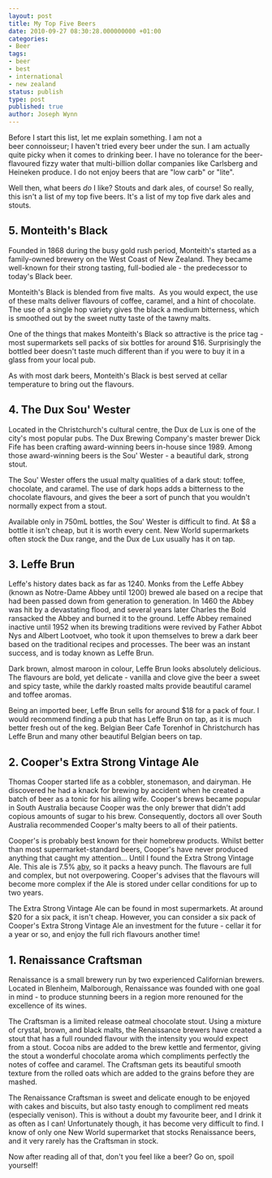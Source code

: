 ```yaml
---
layout: post
title: My Top Five Beers
date: 2010-09-27 08:30:28.000000000 +01:00
categories:
- Beer
tags:
- beer
- best
- international
- new zealand
status: publish
type: post
published: true
author: Joseph Wynn
---
```


Before I start this list, let me explain something. I am not a beer connoisseur; I haven't tried every beer under the sun. I am actually quite picky when it comes to drinking beer. I have no tolerance for the beer-flavoured fizzy water that multi-billion dollar companies like Carlsberg and Heineken produce. I do not enjoy beers that are "low carb" or "lite".

Well then, what beers _do_ I like? Stouts and dark ales, of course! So really, this isn't a list of my top five beers. It's a list of my top five dark ales and stouts.<!--more-->

## 5. Monteith's Black

Founded in 1868 during the busy gold rush period, Monteith's started as a family-owned brewery on the West Coast of New Zealand. They became well-known for their strong tasting, full-bodied ale - the predecessor to today's Black beer.

Monteith's Black is blended from five malts.  As you would expect, the use of these malts deliver flavours of coffee, caramel, and a hint of chocolate. The use of a single hop variety gives the black a medium bitterness, which is smoothed out by the sweet nutty taste of the tawny malts.

One of the things that makes Monteith's Black so attractive is the price tag - most supermarkets sell packs of six bottles for around $16. Surprisingly the bottled beer doesn't taste much different than if you were to buy it in a glass from your local pub.

As with most dark beers, Monteith's Black is best served at cellar temperature to bring out the flavours.

## **4. The Dux Sou' Wester**

Located in the Christchurch's cultural centre, the Dux de Lux is one of the city's most popular pubs. The Dux Brewing Company's master brewer Dick Fife has been crafting award-winning beers in-house since 1989. Among those award-winning beers is the Sou' Wester - a beautiful dark, strong stout.

The Sou' Wester offers the usual malty qualities of a dark stout: toffee, chocolate, and caramel. The use of dark hops adds a bitterness to the chocolate flavours, and gives the beer a sort of punch that you wouldn't normally expect from a stout.

Available only in 750mL bottles, the Sou' Wester is difficult to find. At $8 a bottle it isn't cheap, but it is worth every cent. New World supermarkets often stock the Dux range, and the Dux de Lux usually has it on tap.

## 3. Leffe Brun

Leffe's history dates back as far as 1240. Monks from the Leffe Abbey (known as Notre-Dame Abbey until 1200) brewed ale based on a recipe that had been passed down from generation to generation. In 1460 the Abbey was hit by a devastating flood, and several years later Charles the Bold ransacked the Abbey and burned it to the ground. Leffe Abbey remained inactive until 1952 when its brewing traditions were revived by Father Abbot Nys and Albert Lootvoet, who took it upon themselves to brew a dark beer based on the traditional recipes and processes. The beer was an instant success, and is today known as Leffe Brun.

Dark brown, almost maroon in colour, Leffe Brun looks absolutely delicious. The flavours are bold, yet delicate - vanilla and clove give the beer a sweet and spicy taste, while the darkly roasted malts provide beautiful caramel and toffee aromas.

Being an imported beer, Leffe Brun sells for around $18 for a pack of four. I would recommend finding a pub that has Leffe Brun on tap, as it is much better fresh out of the keg. Belgian Beer Cafe Torenhof in Christchurch has Leffe Brun and many other beautiful Belgian beers on tap.

## 2. Cooper's Extra Strong Vintage Ale

Thomas Cooper started life as a cobbler, stonemason, and dairyman. He discovered he had a knack for brewing by accident when he created a batch of beer as a tonic for his ailing wife. Cooper's brews became popular in South Australia because Cooper was the only brewer that didn't add copious amounts of sugar to his brew. Consequently, doctors all over South Australia recommended Cooper's malty beers to all of their patients.

Cooper's is probably best known for their homebrew products. Whilst better than most supermarket-standard beers, Cooper's have never produced anything that caught my attention... Until I found the Extra Strong Vintage Ale. This ale is 7.5% <abbr title="Alcohol by Volume">abv</abbr>, so it packs a heavy punch. The flavours are full and complex, but not overpowering. Cooper's advises that the flavours will become more complex if the Ale is stored under cellar conditions for up to two years.

The Extra Strong Vintage Ale can be found in most supermarkets. At around $20 for a six pack, it isn't cheap. However, you can consider a six pack of Cooper's Extra Strong Vintage Ale an investment for the future - cellar it for a year or so, and enjoy the full rich flavours another time!

## **1. Renaissance Craftsman**

Renaissance is a small brewery run by two experienced Californian brewers. Located in Blenheim, Malborough, Renaissance was founded with one goal in mind - to produce stunning beers in a region more renouned for the excellence of its wines.

The Craftsman is a limited release oatmeal chocolate stout. Using a mixture of crystal, brown, and black malts, the Renaissance brewers have created a stout that has a full rounded flavour with the intensity you would expect from a stout. Cocoa nibs are added to the brew kettle and fermentor, giving the stout a wonderful chocolate aroma which compliments perfectly the notes of coffee and caramel. The Craftsman gets its beautiful smooth texture from the rolled oats which are added to the grains before they are mashed.

The Renaissance Craftsman is sweet and delicate enough to be enjoyed with cakes and biscuits, but also tasty enough to compliment red meats (especially venison). This is without a doubt my favourite beer, and I drink it as often as I can! Unfortunately though, it has become very difficult to find. I know of only one New World supermarket that stocks Renaissance beers, and it very rarely has the Craftsman in stock.

Now after reading all of that, don't you feel like a beer? Go on, spoil yourself!
